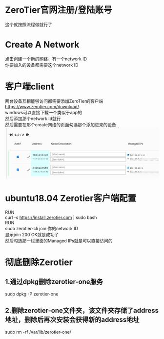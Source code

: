 # ZeroTier官网注册/登陆账号
这个就按照流程做就行了  
# Create A Network
点击创建一个新的网络，有一个network ID  
你要加入的设备都需要这个network ID  
# 客户端client
两台设备互相能够访问都需要添加ZeroTier的客户端  
https://www.zerotier.com/download/  
windows可以直接下载一个类似于app的  
然后添加那个network Id就行  
然后需要在那个create网络的页面勾选那个添加进来的设备  
![Image text](https://github.com/xiaosayin/Experience_of_research/blob/main/img/Zerotier_0.jpg)
# ubuntu18.04 Zerotier客户端配置
RUN  
curl -s https://install.zerotier.com | sudo bash  
RUN  
sudo zerotier-cli join 你的network ID  
显示join 200 OK就是成功了  
然后勾选那一栏里面的Managed IPs就是可以直接访问的  
# 彻底删除Zerotier 
## 1.通过dpkg删除zerotier-one服务
sudo dpkg -P zerotier-one
## 2.删除zerotier-one文件夹，该文件夹存储了address地址，删除后再次安装会获得新的address地址
sudo rm -rf /var/lib/zerotier-one/
